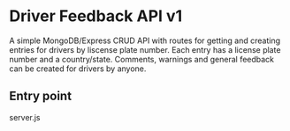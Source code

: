 # Driver Feedback API v1

A simple MongoDB/Express CRUD API with routes for getting and creating entries for drivers by liscense plate number.
Each entry has a license plate number and a country/state. Comments, warnings and general feedback can be created for drivers by anyone.

## Entry point

server.js
